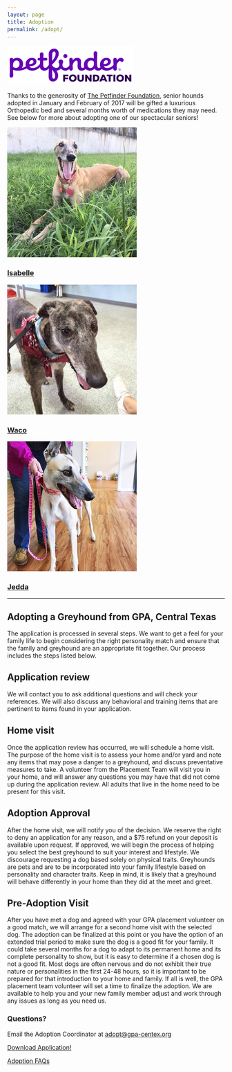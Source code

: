 ```yaml
---
layout: page
title: Adoption
permalink: /adopt/
---
```


<div class="text-center">
  <img src="/img/sponsors/PetFinderFoundation.png" alt="The Petfinder Foundation">
</div>
<p>
Thanks to the generosity of <a href="http://www.petfinderfoundation.com/">The Petfinder Foundation</a>,
senior hounds adopted in January and February of 2017 will be gifted a luxurious Orthopedic bed and several months worth of medications they may need.
See below for more about adopting one of our spectacular seniors!
</p>
<div class="row">
  <div class="col-sm-4 col-md-4">
    <a class="thumbnail" href="/greyhounds/isabelle/">
      <img src="/img/thm/Isabelle.JPG">
      <div class="caption">
        <h3>Isabelle</h3>
      </div>
    </a>
  </div>
  <div class="col-sm-4 col-md-4">
    <a class="thumbnail" href="/greyhounds/waco/">
      <img src="/img/thm/Waco.jpg">
      <div class="caption">
        <h3>Waco</h3>
      </div>
    </a>
  </div>
  <div class="col-sm-4 col-md-4">
    <a class="thumbnail" href="/greyhounds/jedda/">
      <img src="/img/thm/jedi.jpg">
      <div class="caption">
        <h3>Jedda</h3>
      </div>
    </a>
  </div>
</div>

<hr>

Adopting a Greyhound from GPA, Central Texas
--------------------------------------------

The application is processed in several steps. We want to get a feel for your family life to begin considering the right
personality match and ensure that the family and greyhound are an appropriate fit together. Our process includes the steps listed below.

Application review
------------------

We will contact you to ask additional questions and will check your references. We will also discuss any behavioral and
training items that are pertinent to items found in your application.

Home visit
----------

Once the application review has occurred, we will schedule a home visit. The purpose of the home visit is to assess your
home and/or yard and note any items that may pose a danger to a greyhound, and discuss preventative measures to take. A
volunteer from the Placement Team will visit you in your home, and will answer any questions you may have that did not
come up during the application review. All adults that live in the home need to be present for this visit.

Adoption Approval
------------------------

After the home visit, we will notify you of the decision. We reserve the right to deny an application for any reason,
and a $75 refund on your deposit is available upon request. If approved, we will begin the process of helping you select
the best greyhound to suit your interest and lifestyle. We discourage requesting a dog based solely on physical traits.
Greyhounds are pets and are to be incorporated into your family lifestyle based on personality and character traits.
Keep in mind, it is likely that a greyhound will behave differently in your home than they did at the meet and greet.

Pre-Adoption Visit
------------------

After you have met a dog and agreed with your GPA placement volunteer on a good match, we will arrange for a second home
visit with the selected dog. The adoption can be finalized at this point or you have the option of an extended trial
period to make sure the dog is a good fit for your family. It could take several months for a dog to adapt to its
permanent home and its complete personality to show, but it is easy to determine if a chosen dog is not a good fit. Most
dogs are often nervous and do not exhibit their true nature or personalities in the first 24-48 hours, so it is
important to be prepared for that introduction to your home and family. If all is well, the GPA placement team volunteer
will set a time to finalize the adoption. We are available to help you and your new family member adjust and work
through any issues as long as you need us.

### Questions?

Email the Adoption Coordinator at [adopt@gpa-centex.org](mailto:adopt@gpa-centex.org)

<div class="text-center">
  <a class="btn btn-lg btn-success" href="/docs/Adoption_Foster_Application.pdf" role="button">Download Application!</a>
  <p></p>

  <div class="panel-footer">
    <a href="/adopt/faqs">Adoption FAQs</a>
  </div>
</div>
